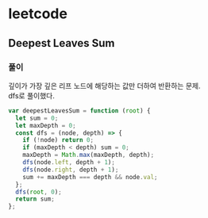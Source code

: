 # leetcode

## Deepest Leaves Sum

### 풀이

깊이가 가장 깊은 리프 노드에 해당하는 값만 더하여 반환하는 문제.  
dfs로 풀이했다.

```js
var deepestLeavesSum = function (root) {
  let sum = 0;
  let maxDepth = 0;
  const dfs = (node, depth) => {
    if (!node) return 0;
    if (maxDepth < depth) sum = 0;
    maxDepth = Math.max(maxDepth, depth);
    dfs(node.left, depth + 1);
    dfs(node.right, depth + 1);
    sum += maxDepth === depth && node.val;
  };
  dfs(root, 0);
  return sum;
};
```
